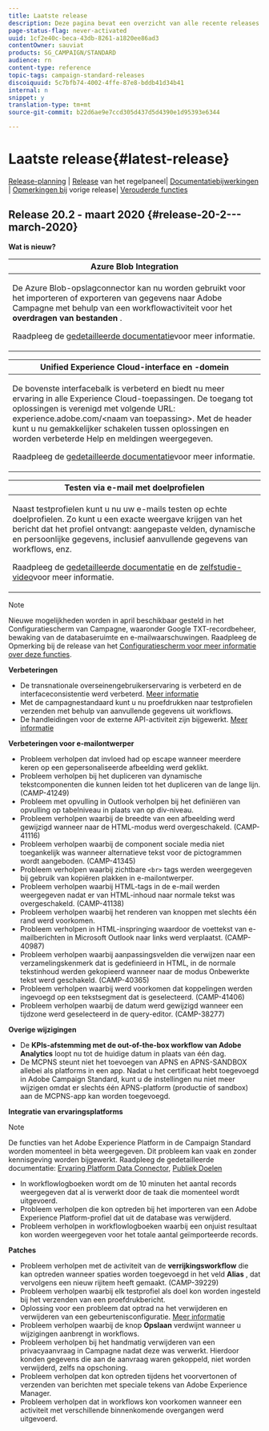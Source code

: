```yaml
---
title: Laatste release
description: Deze pagina bevat een overzicht van alle recente releases van Adobe Campaign Standard.
page-status-flag: never-activated
uuid: 1cf2e40c-beca-43db-8261-a1820ee86ad3
contentOwner: sauviat
products: SG_CAMPAIGN/STANDARD
audience: rn
content-type: reference
topic-tags: campaign-standard-releases
discoiquuid: 5c7bfb74-4002-4ffe-87e8-bddb41d34b41
internal: n
snippet: y
translation-type: tm+mt
source-git-commit: b22d6ae9e7ccd305d437d5d4390e1d95393e6344

---
```



# Laatste release{#latest-release}

[Release-planning](https://helpx.adobe.com/campaign/kb/acs-release-planning.html) | [Release](https://docs.adobe.com/content/help/en/control-panel/using/release-notes.html) van het regelpaneel| [Documentatiebijwerkingen](../../rn/using/documentation-updates.md) | [Opmerkingen bij](../../rn/using/release-notes-2019.md) vorige release| [Verouderde functies](https://helpx.adobe.com/campaign/kb/acs-deprecated-and-removed-features.html)

## Release 20.2 - maart 2020 {#release-20-2---march-2020}

**Wat is nieuw?**

<table> 
 <thead> 
  <tr> 
   <th> <strong>Azure Blob Integration</strong><br /> </th> 
  </tr> 
 </thead> 
 <tbody> 
  <tr> 
   <td> <p>De Azure Blob-opslagconnector kan nu worden gebruikt voor het importeren of exporteren van gegevens naar Adobe Campagne met behulp van een workflowactiviteit voor het <strong>overdragen van bestanden</strong> . </p>
    <p>Raadpleeg de <a href="../../administration/using/external-accounts.md#microsoft-azure-external-account">gedetailleerde documentatie</a>voor meer informatie.</p>
   </td> 
  </tr> 
 </tbody> 
</table>

<table> 
 <thead> 
  <tr> 
   <th> <strong>Unified Experience Cloud-interface en -domein</strong><br /> </th> 
  </tr> 
 </thead> 
 <tbody> 
  <tr> 
   <td> <p>De bovenste interfacebalk is verbeterd en biedt nu meer ervaring in alle Experience Cloud-toepassingen. De toegang tot oplossingen is verenigd met volgende URL: experience.adobe.com/&lt;naam van toepassing&gt;. Met de header kunt u nu gemakkelijker schakelen tussen oplossingen en worden verbeterde Help en meldingen weergegeven.</p>
    <p>Raadpleeg de <a href="../../start/using/interface-description.md#top-bar">gedetailleerde documentatie</a>voor meer informatie. </p>
   </td> 
  </tr> 
 </tbody> 
</table>

<table> 
 <thead> 
  <tr> 
   <th> <strong>Testen via e-mail met doelprofielen</strong><br /> </th> 
  </tr> 
 </thead> 
 <tbody> 
  <tr> 
   <td> <p>Naast testprofielen kunt u nu uw e-mails testen op echte doelprofielen. Zo kunt u een exacte weergave krijgen van het bericht dat het profiel ontvangt: aangepaste velden, dynamische en persoonlijke gegevens, inclusief aanvullende gegevens van workflows, enz. </p>
    <p>Raadpleeg de <a href="../../sending/using/testing-messages-using-target.md">gedetailleerde documentatie</a> en de <a href="https://docs.adobe.com/content/help/en/campaign-standard-learn/tutorials/communication-channels/email/profile-substitution.html">zelfstudie-video</a>voor meer informatie. </p>
   </td> 
  </tr> 
 </tbody> 
</table>

>[!NOTE]
>
>Nieuwe mogelijkheden worden in april beschikbaar gesteld in het Configuratiescherm van Campagne, waaronder Google TXT-recordbeheer, bewaking van de databaseruimte en e-mailwaarschuwingen. Raadpleeg de Opmerking bij de release van het [Configuratiescherm voor meer informatie over deze functies](https://docs.adobe.com/content/help/en/control-panel/using/release-notes.html).

**Verbeteringen**

* De transnationale overseinengebruikerservaring is verbeterd en de interfaceconsistentie werd verbeterd. [Meer informatie](../../channels/using/about-transactional-messaging.md)
* Met de campagnestandaard kunt u nu proefdrukken naar testprofielen verzenden met behulp van aanvullende gegevens uit workflows.
* De handleidingen voor de externe API-activiteit zijn bijgewerkt. [Meer informatie](../../automating/using/external-api.md)

**Verbeteringen voor e-mailontwerper**

* Probleem verholpen dat invloed had op escape wanneer meerdere keren op een gepersonaliseerde afbeelding werd geklikt.
* Probleem verholpen bij het dupliceren van dynamische tekstcomponenten die kunnen leiden tot het dupliceren van de lange lijn. (CAMP-41249)
* Probleem met opvulling in Outlook verholpen bij het definiëren van opvulling op tabelniveau in plaats van op div-niveau.
* Probleem verholpen waarbij de breedte van een afbeelding werd gewijzigd wanneer naar de HTML-modus werd overgeschakeld. (CAMP-41116)
* Probleem verholpen waarbij de component sociale media niet toegankelijk was wanneer alternatieve tekst voor de pictogrammen wordt aangeboden. (CAMP-41345)
* Probleem verholpen waarbij zichtbare `<br>` tags werden weergegeven bij gebruik van kopiëren plakken in e-mailontwerper.
* Probleem verholpen waarbij HTML-tags in de e-mail werden weergegeven nadat er van HTML-inhoud naar normale tekst was overgeschakeld. (CAMP-41138)
* Probleem verholpen waarbij het renderen van knoppen met slechts één rand werd voorkomen.
* Probleem verholpen in HTML-inspringing waardoor de voettekst van e-mailberichten in Microsoft Outlook naar links werd verplaatst. (CAMP-40987)
* Probleem verholpen waarbij aanpassingsvelden die verwijzen naar een verzamelingskenmerk dat is gedefinieerd in HTML, in de normale tekstinhoud werden gekopieerd wanneer naar de modus Onbewerkte tekst werd geschakeld. (CAMP-40365)
* Probleem verholpen waarbij werd voorkomen dat koppelingen werden ingevoegd op een tekstsegment dat is geselecteerd. (CAMP-41406)
* Probleem verholpen waarbij de datum werd gewijzigd wanneer een tijdzone werd geselecteerd in de query-editor. (CAMP-38277)

**Overige wijzigingen**

* De **KPIs-afstemming met de out-of-the-box workflow van Adobe Analytics** loopt nu tot de huidige datum in plaats van één dag.
* De MCPNS steunt niet het toevoegen van APNS en APNS-SANDBOX allebei als platforms in een app. Nadat u het certificaat hebt toegevoegd in Adobe Campaign Standard, kunt u de instellingen nu niet meer wijzigen omdat er slechts één APNS-platform (productie of sandbox) aan de MCPNS-app kan worden toegevoegd.

**Integratie van ervaringsplatforms**

>[!NOTE]
>
>De functies van het Adobe Experience Platform in de Campaign Standard worden momenteel in bèta weergegeven. Dit probleem kan vaak en zonder kennisgeving worden bijgewerkt. Raadpleeg de gedetailleerde documentatie: [Ervaring Platform Data Connector](../../administration/using/aep-about-data-connector.md), [Publiek Doelen](../../audiences/using/aep-about-audience-destinations-service.md)

* In workflowlogboeken wordt om de 10 minuten het aantal records weergegeven dat al is verwerkt door de taak die momenteel wordt uitgevoerd.
* Probleem verholpen die kon optreden bij het importeren van een Adobe Experience Platform-profiel dat uit de database was verwijderd.
* Probleem verholpen in workflowlogboeken waarbij een onjuist resultaat kon worden weergegeven voor het totale aantal geïmporteerde records.

**Patches**

* Probleem verholpen met de activiteit van de **verrijkingsworkflow** die kan optreden wanneer spaties worden toegevoegd in het veld **Alias** , dat vervolgens een nieuw rijitem heeft gemaakt. (CAMP-39229)
* Probleem verholpen waarbij elk testprofiel als doel kon worden ingesteld bij het verzenden van een proefdrukbericht.
* Oplossing voor een probleem dat optrad na het verwijderen en verwijderen van een gebeurtenisconfiguratie. [Meer informatie](../../administration/using/configuring-transactional-messaging.md#deleting-an-event)
* Probleem verholpen waarbij de knop **Opslaan** verdwijnt wanneer u wijzigingen aanbrengt in workflows.
* Probleem verholpen bij het handmatig verwijderen van een privacyaanvraag in Campagne nadat deze was verwerkt. Hierdoor konden gegevens die aan de aanvraag waren gekoppeld, niet worden verwijderd, zelfs na opschoning.
* Probleem verholpen dat kon optreden tijdens het voorvertonen of verzenden van berichten met speciale tekens van Adobe Experience Manager.
* Probleem verholpen dat in workflows kon voorkomen wanneer een activiteit met verschillende binnenkomende overgangen werd uitgevoerd.
